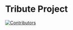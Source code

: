 # Tribute Project

[![Contributors](https://img.shields.io/badge/contributors-20-green.svg)](https://github.com/DenisGorbachev/tribute)
